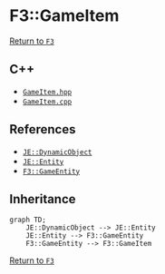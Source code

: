 # F3::GameItem

[Return to `F3`](/docs/f3.md)

## C++

- [`GameItem.hpp`](/src/f3/GameItem.hpp)
- [`GameItem.cpp`](/src/f3/GameItem.cpp)

## References

- [`JE::DynamicObject`](https://github.com/OpenJE/openje/docs/je/DynamicObject.md)
- [`JE::Entity`](https://github.com/OpenJE/openje/docs/je/Entity.md)
- [`F3::GameEntity`](/docs/f3/GameEntity.md)

## Inheritance

```mermaid
graph TD;
    JE::DynamicObject --> JE::Entity
    JE::Entity --> F3::GameEntity
    F3::GameEntity --> F3::GameItem
```

[Return to `F3`](/docs/f3.md)